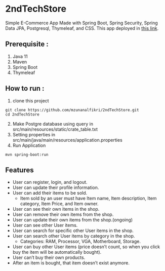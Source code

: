 # 2ndTechStore
Simple E-Commerce App Made with Spring Boot, Spring Security, Spring Data JPA, Postgresql, Thymeleaf, and CSS.
This app deployed in [this link](https://ndtechstore.herokuapp.com).

## Prerequisite :
1. Java 11
2. Maven
3. Spring Boot
4. Thymeleaf

## How to run :
1. clone this project
```
git clone https://github.com/mzunanalfikri/2ndTechStore.git
cd 2ndTechStore
```
2. Make Postgre database using query in src/main/resources/static/crate_table.txt
3. Setting properties in src/main/java/main/resources/application.properties
4. Run Application
```
mvn spring-boot:run
```
## Features
- User can register, login, and logout.
- User can update their profile information.
- User can add their items to be sold.
  - Item sold by an user must have Item name, Item description, Item category, Item Price, and Item owner.
- User can see their own items in the shop.
- User can remove their own items from the shop.
- User can update their own items from the shop.(ongoing)
- User can see other User items.
- User can search for specific other User items in the shop.
- User can search other User items by category in the shop.
  - Categories: RAM, Processor, VGA, Motherboard, Storage.
- User can buy other User items (price doesn’t count, so when you click buy the item will be automatically bought).
- User can’t buy their own products.
- After an item is bought, that item doesn’t exist anymore.
